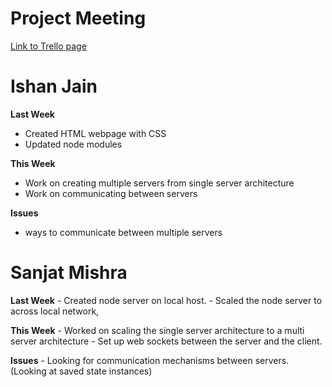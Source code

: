 # Project Meeting

<a href= "https://trello.com/b/fykgWYK4/untitled-board">Link to Trello page</a>

# Ishan Jain
**Last Week**
  - Created HTML webpage with CSS 
  - Updated node modules
 
 **This Week**
  - Work on creating multiple servers from single server architecture
  - Work on communicating between servers
 
 **Issues**
  - ways to communicate between multiple servers
  
 # Sanjat Mishra
 **Last Week**
    - Created node server on local host.
    - Scaled the node server to across local network,
    
 **This Week**
    - Worked on scaling the single server architecture to a multi server architecture
    - Set up web sockets between the server and the client.
    
  **Issues**
    - Looking for communication mechanisms between servers. (Looking at saved state instances)
  
  
